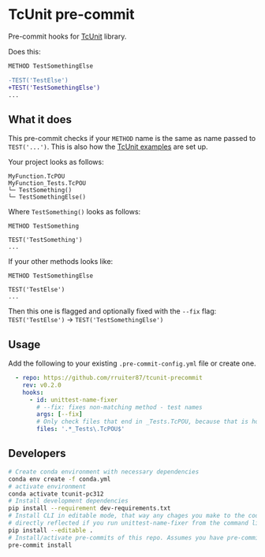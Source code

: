 # TcUnit pre-commit

Pre-commit hooks for [TcUnit](https://tcunit.org/) library.

Does this:

```diff
METHOD TestSomethingElse

-TEST('TestElse')
+TEST('TestSomethingElse')
...
```

## What it does

This pre-commit checks if your `METHOD` name is the same as name passed to `TEST('...')`. This is also how the [TcUnit examples](https://tcunit.org/#/introduction-user-guide?id=create-test-suites-and-run-them) are set up.

Your project looks as follows:

```
MyFunction.TcPOU
MyFunction_Tests.TcPOU
└─ TestSomething()
└─ TestSomethingElse()
```

Where `TestSomething()` looks as follows:

```
METHOD TestSomething

TEST('TestSomething')
...
```

If your other methods looks like:

```
METHOD TestSomethingElse

TEST('TestElse')
...
```

Then this one is flagged and optionally fixed with the `--fix` flag: `TEST('TestElse')` -> `TEST('TestSomethingElse')`

## Usage

Add the following to your existing `.pre-commit-config.yml` file or create one.

```yaml
  - repo: https://github.com/rruiter87/tcunit-precommit
    rev: v0.2.0
    hooks:
      - id: unittest-name-fixer
        # --fix: fixes non-matching method - test names
        args: [--fix]
        # Only check files that end in _Tests.TcPOU, because that is how I name my tests
        files: '.*_Tests\.TcPOU$'
```

## Developers

```bash
# Create conda environment with necessary dependencies
conda env create -f conda.yml
# activate environment
conda activate tcunit-pc312
# Install development dependencies
pip install --requirement dev-requirements.txt
# Install CLI in editable mode, that way any chages you make to the code are
# directly reflected if you run unittest-name-fixer from the command line
pip install --editable .
# Install/activate pre-commits of this repo. Assumes you have pre-commit installed globally
pre-commit install
```
